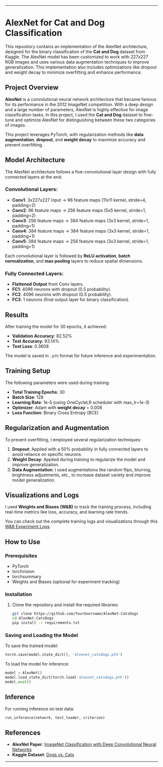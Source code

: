 
---

# AlexNet for Cat and Dog Classification

This repository contains an implementation of the AlexNet architecture, designed for the binary classification of the **Cat and Dog** dataset from Kaggle. The AlexNet model has been customized to work with 227x227 RGB images and uses various data augmentation techniques to improve generalization. This implementation also includes optimizations like dropout and weight decay to minimize overfitting and enhance performance.

## Project Overview

**AlexNet** is a convolutional neural network architecture that became famous for its performance in the 2012 ImageNet competition. With a deep design and a large number of parameters, AlexNet is highly effective for image classification tasks. In this project, I used the **Cat and Dog** dataset to fine-tune and optimize AlexNet for distinguishing between these two categories of images.

This project leverages PyTorch, with regularization methods like **data augmentation**, **dropout**, and **weight decay** to maximize accuracy and prevent overfitting.

## Model Architecture

The AlexNet architecture follows a five-convolutional layer design with fully connected layers at the end:

### Convolutional Layers:
- **Conv1**: 3x227x227 input -> 96 feature maps (11x11 kernel, stride=4, padding=2)
- **Conv2**: 96 feature maps -> 256 feature maps (5x5 kernel, stride=1, padding=2)
- **Conv3**: 256 feature maps -> 384 feature maps (3x3 kernel, stride=1, padding=1)
- **Conv4**: 384 feature maps -> 384 feature maps (3x3 kernel, stride=1, padding=1)
- **Conv5**: 384 feature maps -> 256 feature maps (3x3 kernel, stride=1, padding=1)
  
Each convolutional layer is followed by **ReLU activation**, **batch normalization**, and **max pooling** layers to reduce spatial dimensions.

### Fully Connected Layers:
- **Flattened Output** from Conv layers.
- **FC1**: 4096 neurons with dropout (0.5 probability).
- **FC2**: 4096 neurons with dropout (0.5 probability).
- **FC3**: 1 neurons (final output layer for binary classification).

## Results

After training the model for 30 epochs, it achieved:
- **Validation Accuracy**: 82.52%
- **Test Accuracy**: 83.14%
- **Test Loss**: 0.3608

The model is saved in `.pth` format for future inference and experimentation.

## Training Setup

The following parameters were used during training:

- **Total Training Epochs**: 30
- **Batch Size**: 128
- **Learning Rate**: 1e-5 (using OneCycleLR scheduler with max_lr=1e-3)
- **Optimizer**: Adam with **weight decay** = 0.008
- **Loss Function**: Binary Cross Entropy (BCE)

## Regularization and Augmentation

To prevent overfitting, I employed several regularization techniques:

1. **Dropout**: Applied with a 50% probability in fully connected layers to avoid reliance on specific neurons.
2. **Weight Decay**: Applied during training to regularize the model and improve generalization.
3. **Data Augmentation**: I used augmentations like random flips, blurring, brightness adjustments, etc., to increase dataset variety and improve model generalization.

## Visualizations and Logs

I used **Weights and Biases (W&B)** to track the training process, including real-time metrics like loss, accuracy, and learning rate trends.

You can check out the complete training logs and visualizations through this [W&B Experiment Logs](https://wandb.ai/sccsmartcode-prometheus-/AlexNet).

## How to Use

### Prerequisites

- PyTorch
- torchvision
- torchsummary
- Weights and Biases (optional for experiment tracking)

### Installation

1. Clone the repository and install the required libraries:

    ```bash
    git clone https://github.com/YourUsername/AlexNet-CatsDogs
    cd AlexNet-CatsDogs
    pip install -r requirements.txt
    ```

### Saving and Loading the Model

To save the trained model:

```python
torch.save(model.state_dict(), 'alexnet_catsdogs.pth')
```

To load the model for inference:

```python
model = AlexNet()
model.load_state_dict(torch.load('alexnet_catsdogs.pth'))
model.eval()
```

## Inference

For running inference on test data:

```python
run_inference(network, test_loader, criterion)
```

## References

- **AlexNet Paper**: [ImageNet Classification with Deep Convolutional Neural Networks](https://papers.nips.cc/paper/4824-imagenet-classification-with-deep-convolutional-neural-networks.pdf)
- **Kaggle Dataset**: [Dogs vs. Cats](https://www.kaggle.com/c/dogs-vs-cats)

---
